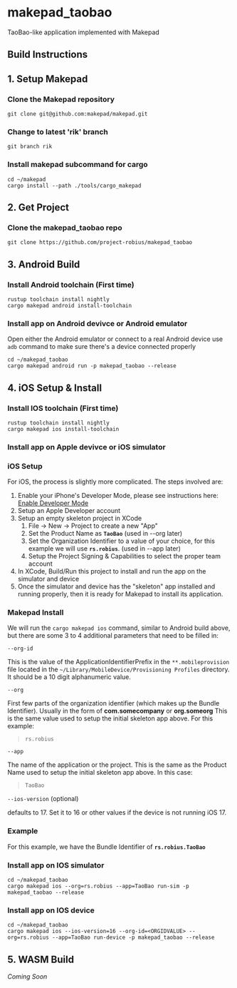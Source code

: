 # makepad_taobao

TaoBao-like application implemented with Makepad

## Build Instructions


## 1. Setup Makepad

### Clone the Makepad repository
```
git clone git@github.com:makepad/makepad.git
```

### Change to latest 'rik' branch
```
git branch rik
```

### Install makepad subcommand for cargo
```
cd ~/makepad
cargo install --path ./tools/cargo_makepad
```

## 2. Get Project

### Clone the makepad_taobao repo
```
git clone https://github.com/project-robius/makepad_taobao
```

## 3. Android Build

### Install Android toolchain (First time)
```
rustup toolchain install nightly
cargo makepad android install-toolchain
```

### Install app on Android devivce or Android emulator
Open either the Android emulator or connect to a real Android device
use `adb` command to make sure there's a device connected properly
```
cd ~/makepad_taobao
cargo makepad android run -p makepad_taobao --release
```

## 4. iOS Setup & Install

### Install IOS toolchain (First time)
```
rustup toolchain install nightly
cargo makepad ios install-toolchain
```

### Install app on Apple devivce or iOS simulator

### iOS Setup

For iOS, the process is slightly more complicated. The steps involved are:
1. Enable your iPhone's Developer Mode, please see instructions here: [Enable Developer Mode](https://www.delasign.com/blog/how-to-turn-on-developer-mode-on-an-iphone/)
1. Setup an Apple Developer account
1. Setup an empty skeleton project in XCode
    1. File -> New -> Project to create a new "App"
    1. Set the Product Name as **`TaoBao`**  (used in --org later)
    1. Set the Organization Identifier to a value of your choice, for this example we will use **`rs.robius`**. (used in --app later)
    1. Setup the Project Signing & Capabilities to select the proper team account 
1. In XCode, Build/Run this project to install and run the app on the simulator and device
1. Once the simulator and device has the "skeleton" app installed and running properly, then it is ready for Makepad to install its application.

### Makepad Install
We will run the `cargo makepad ios` command, similar to Android build above, but there are some 3 to 4 additional parameters that need to be filled in:

`--org-id`

This is the <string> value of the ApplicationIdentifierPrefix <key> in the `**.mobileprovision` file located in the `~/Library/MobileDevice/Provisioning Profiles` directory.
It should be a 10 digit alphanumeric value.

`--org`
    
First few parts of the organization identifier (which makes up the Bundle Identifier). Usually in the form of **com.somecompany** or **org.someorg**
This is the same value used to setup the initial skeleton app above. For this example:
> `rs.robius`
    
`--app`

The name of the application or the project. This is the same as the Product Name used to setup the initial skeleton app above. In this case:
> `TaoBao`
    
`--ios-version` (optional)
    
defaults to 17. Set it to 16 or other values if the device is not running iOS 17.

### Example

For this example, we have the Bundle Identifier of **`rs.robius.TaoBao`**

### Install app on IOS simulator
```
cd ~/makepad_taobao
cargo makepad ios --org=rs.robius --app=TaoBao run-sim -p makepad_taobao --release
```

### Install app on IOS device
```
cd ~/makepad_taobao
cargo makepad ios --ios-version=16 --org-id=<ORGIDVALUE> --org=rs.robius --app=TaoBao run-device -p makepad_taobao --release
```

## 5. WASM Build

*Coming Soon*

